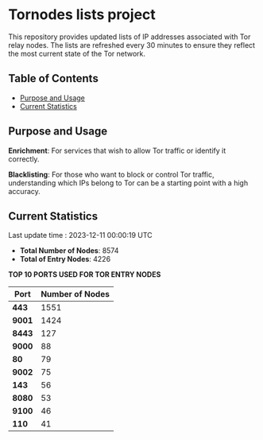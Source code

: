 # Tornodes lists project

This repository provides updated lists of IP addresses associated with Tor relay nodes. The lists are refreshed every 30 minutes to ensure they reflect the most current state of the Tor network.

## Table of Contents

- [Purpose and Usage](#purpose-and-usage)
- [Current Statistics](#current-statistics)


## Purpose and Usage

**Enrichment**: For services that wish to allow Tor traffic or identify it correctly.

**Blacklisting**: For those who want to block or control Tor traffic, understanding which IPs belong to Tor can be a starting point with a high accuracy.

## Current Statistics

Last update time : 2023-12-11 00:00:19 UTC

- **Total Number of Nodes**: 8574
- **Total of Entry Nodes**: 4226

**TOP 10 PORTS USED FOR TOR ENTRY NODES**

| **Port** | **Number of Nodes** |
|------|-----------------|
| **443**   | 1551  |
| **9001**   | 1424  |
| **8443**   | 127  |
| **9000**   | 88  |
| **80**   | 79  |
| **9002**   | 75  |
| **143**   | 56  |
| **8080**   | 53  |
| **9100**   | 46  |
| **110**   | 41  |

